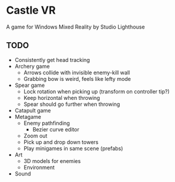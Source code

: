 # Castle VR

A game for Windows Mixed Reality by Studio Lighthouse

## TODO
- Consistently get head tracking
- Archery game
	- Arrows collide with invisible enemy-kill wall
	- Grabbing bow is weird, feels like lefty mode
- Spear game
	- Lock rotation when picking up (transform on controller tip?)
	- Keep horizontal when throwing
	- Spear should go further when throwing
- Catapult game
- Metagame
	- Enemy pathfinding
		- Bezier curve editor
	- Zoom out
	- Pick up and drop down towers
	- Play minigames in same scene (prefabs)
- Art
	- 3D models for enemies
	- Environment
- Sound